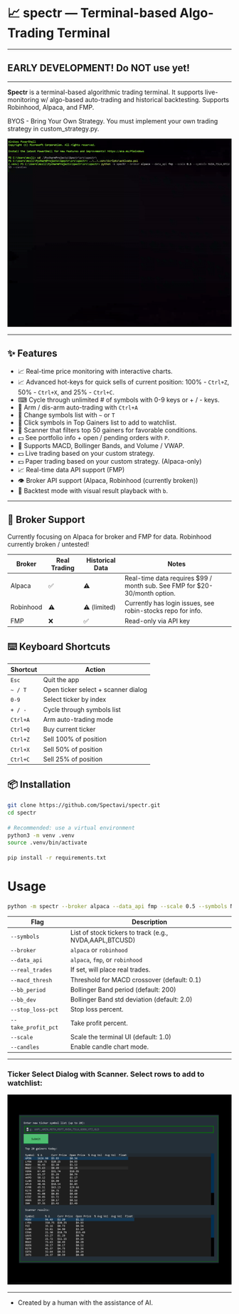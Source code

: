 # 📈 spectr — Terminal-based Algo-Trading Terminal

---

## EARLY DEVELOPMENT! Do NOT use yet! 



---

**Spectr** is a terminal-based algorithmic trading terminal. It supports live-monitoring w/ algo-based auto-trading and historical backtesting. Supports Robinhood, Alpaca, and FMP.

BYOS - Bring Your Own Strategy. You must implement your own trading strategy in custom_strategy.py.


![Example GIF](src/spectr/res/example_features.gif)

---

## ✨ Features

- 📈 Real-time price monitoring with interactive charts.
- 📈 Advanced hot-keys for quick sells of current position: 100% - `Ctrl+Z`, 50% - `Ctrl+X`, and 25% - `Ctrl+C`.
-  ⌨ Cycle through unlimited # of symbols with 0-9 keys or + / - keys.
- 🤖 Arm / dis-arm auto-trading with `Ctrl+A`
- 🔄 Change symbols list with `~` or `T`
- 🔄 Click symbols in Top Gainers list to add to watchlist.
- 🔄 Scanner that filters top 50 gainers for favorable conditions.
- 💵 See portfolio info + open / pending orders with `P`.
- 🧠 Supports MACD, Bollinger Bands, and Volume / VWAP.
- 💵 Live trading based on your custom strategy.
- 💵 Paper trading based on your custom strategy. (Alpaca-only)
- 📈 Real-time data API support (FMP)
- 👁️ Broker API support (Alpaca, Robinhood (currently broken))
- 🔁 Backtest mode with visual result playback with `b`.

---

## 🤝 Broker Support

Currently focusing on Alpaca for broker and FMP for data. Robinhood currently broken / untested!

| Broker    | Real Trading | Historical Data | Notes                                                                       |
| --------- | ------------ | --------------- |-----------------------------------------------------------------------------|
| Alpaca    | ✅            | ⚠️               | Real-time data requires \$99 / month sub. See FMP for \$20-30/month option. |
| Robinhood | ⚠️            | ⚠️ (limited)     | Currently has login issues, see robin-stocks repo for info.                 |
| FMP       | ❌            | ✅               | Read-only via API key                                                       |


## ⌨️ Keyboard Shortcuts

| Shortcut | Action                              |
|----------|-------------------------------------|
| `Esc`    | Quit the app                        |
| `~ / T`  | Open ticker select + scanner dialog |
| `0-9`    | Select ticker by index              |
| `+ / -`  | Cycle through symbols list          |
| `Ctrl+A` | Arm auto-trading mode               |
| `Ctrl+Q` | Buy current ticker                  |
| `Ctrl+Z` | Sell 100% of position               |
| `Ctrl+X` | Sell 50% of position                |
| `Ctrl+C` | Sell 25% of position                |


## 📦 Installation

```bash
git clone https://github.com/Spectavi/spectr.git
cd spectr

# Recommended: use a virtual environment
python3 -m venv .venv
source .venv/bin/activate

pip install -r requirements.txt
```
# Usage
```bash
python -m spectr --broker alpaca --data_api fmp --scale 0.5 --symbols NVDA,TSLA,BTCUSD --candles
```


| Flag                | Description                                             |
|---------------------|---------------------------------------------------------|
| `--symbols`         | List of stock tickers to track (e.g., NVDA,AAPL,BTCUSD) |
| `--broker`          | `alpaca` or `robinhood`                                 |
| `--data_api`        | `alpaca`, `fmp`, or `robinhood`                         |
| `--real_trades`     | If set, will place real trades.                         |
| `--macd_thresh`     | Threshold for MACD crossover (default: 0.1)             |
| `--bb_period`       | Bollinger Band period (default: 200)                    |
| `--bb_dev`          | Bollinger Band std deviation (default: 2.0)             |
| `--stop_loss-pct`   | Stop loss percent.                                      |
| `--take_profit_pct` | Take profit percent.                                    |
| `--scale`           | Scale the terminal UI (default: 1.0)                    |
| `--candles`         | Enable candle chart mode.                               |

---------------
### Ticker Select Dialog with Scanner. Select rows to add to watchlist:
![Ticker Dialog](src/spectr/res/ticker_select_scanner.png)

---------------

* Created by a human with the assistance of AI.
